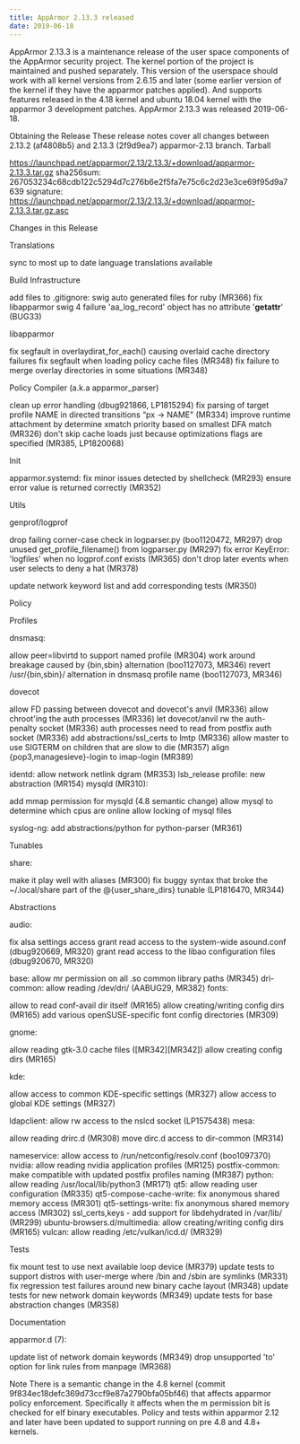 ```yaml
---
title: AppArmor 2.13.3 released
date: 2019-06-18
---
```

AppArmor 2.13.3 is a maintenance release of the user space components
of the AppArmor security project. The kernel portion of the project
is maintained and pushed separately.
This version of the userspace should work with all kernel versions from
2.6.15 and later (some earlier version of the kernel if they have the
apparmor patches applied). And supports features released in the 4.18
kernel and ubuntu 18.04 kernel with the apparmor 3 development patches.
AppArmor 2.13.3 was released 2019-06-18.

Obtaining the Release
These release notes cover all changes between 2.13.2 (af4808b5) and 2.13.3 (2f9d9ea7) apparmor-2.13 branch.
Tarball

https://launchpad.net/apparmor/2.13/2.13.3/+download/apparmor-2.13.3.tar.gz
sha256sum: 267053234c68cdb122c5294d7c276b6e2f5fa7e75c6c2d23e3ce69f95d9a7639
signature: https://launchpad.net/apparmor/2.13/2.13.3/+download/apparmor-2.13.3.tar.gz.asc



Changes in this Release

Translations

sync to most up to date language translations available


Build Infrastructure

add files to .gitignore: swig auto generated files for ruby (MR366)
fix libapparmor swig 4 failure 'aa_log_record' object has no attribute '__getattr__' (BUG33)


libapparmor

fix segfault in overlaydirat_for_each() causing overlaid cache directory failures
fix segfault when loading policy cache files (MR348)
fix failure to merge overlay directories in some situations (MR348)


Policy Compiler (a.k.a apparmor_parser)

clean up error handling (dbug921866, LP1815294)
fix parsing of target profile NAME in directed transitions “px -> NAME" (MR334)
improve runtime attachment by determine xmatch priority based on smallest DFA match (MR326)
don't skip cache loads just because optimizations flags are specified
(MR385, LP1820068)


Init

apparmor.systemd: fix minor issues detected by shellcheck (MR293)
ensure error value is returned correctly (MR352)


Utils

genprof/logprof

drop failing corner-case check in logparser.py (boo1120472, MR297)
drop unused get_profile_filename() from logparser.py (MR297)
fix error KeyError: 'logfiles' when no logprof.conf exists (MR365)
don't drop later events when user selects to deny a hat (MR378)


update network keyword list and add corresponding tests (MR350)


Policy


Profiles

dnsmasq:

allow peer=libvirtd to support named profile (MR304)
work around breakage caused by {bin,sbin} alternation (boo1127073, MR346)
revert /usr/{bin,sbin}/ alternation in dnsmasq profile name (boo1127073, MR346)


dovecot

allow FD passing between dovecot and dovecot's anvil (MR336)
allow chroot'ing the auth processes (MR336)
let dovecot/anvil rw the auth-penalty socket (MR336)
auth processes need to read from postfix auth socket (MR336)
add abstractions/ssl_certs to lmtp (MR336)
allow master to use SIGTERM on children that are slow to die (MR357)
align {pop3,managesieve}-login to imap-login (MR389)


identd: allow network netlink dgram (MR353)
lsb_release profile: new abstraction (MR154)
mysqld (MR310):

add mmap permission for mysqld (4.8 semantic change)
allow mysql to determine which cpus are online
allow locking of mysql files


syslog-ng: add abstractions/python for python-parser (MR361)



Tunables

share:

make it play well with aliases (MR300)
fix buggy syntax that broke the ~/.local/share part of the @{user_share_dirs} tunable (LP1816470, MR344)





Abstractions

audio:

fix alsa settings access
grant read access to the system-wide asound.conf (dbug920669, MR320)
grant read access to the libao configuration files (dbug920670, MR320)


base: allow mr permission on all .so common library paths (MR345)
dri-common: allow reading /dev/dri/ (AABUG29, MR382)
fonts:

allow to read conf-avail dir itself (MR165)
allow creating/writing config dirs (MR165)
add various openSUSE-specific font config directories (MR309)


gnome:

allow reading gtk-3.0 cache files ([MR342][MR342])
allow creating config dirs (MR165)


kde:

allow access to common KDE-specific settings (MR327)
allow access to global KDE settings (MR327)


ldapclient: allow rw access to the nslcd socket (LP1575438)
mesa:

allow reading drirc.d (MR308)
move dirc.d access to dir-common (MR314)


nameservice: allow access to /run/netconfig/resolv.conf (boo1097370)
nvidia: allow reading nvidia application profiles (MR125)
postfix-common: make compatible with updated postfix profiles naming (MR387)
python: allow reading /usr/local/lib/python3 (MR171)
qt5: allow reading user configuration (MR335)
qt5-compose-cache-write: fix anonymous shared memory access (MR301)
qt5-settings-write: fix anonymous shared memory access (MR302)
ssl_certs,keys - add support for libdehydrated in /var/lib/ (MR299)
ubuntu-browsers.d/multimedia: allow creating/writing config dirs (MR165)
vulcan: allow reading /etc/vulkan/icd.d/ (MR329)




Tests

fix mount test to use next available loop device (MR379)
update tests to support distros with user-merge where /bin and /sbin are symlinks (MR331)
fix regression test failures around new binary cache layout (MR348)
update tests for new network domain keywords (MR349)
update tests for base abstraction changes (MR358)


Documentation

apparmor.d (7):

update list of network domain keywords (MR349)
drop unsupported 'to' option for link rules from manpage (MR368)




Note
There is a semantic change in the 4.8 kernel (commit
9f834ec18defc369d73ccf9e87a2790bfa05bf46) that affects apparmor policy
enforcement. Specifically it affects when the m permission bit is
checked for elf binary executables. Policy and tests within apparmor
2.12 and later have been updated to support running on pre 4.8 and 4.8+ kernels.

